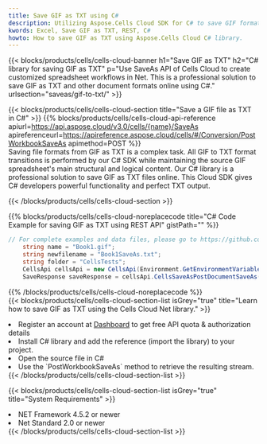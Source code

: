 ```yaml
---
title: Save GIF as TXT using C# 
description: Utilizing Aspose.Cells Cloud SDK for C# to save GIF format file as TXT format file. 
kwords: Excel, Save GIF as TXT, REST, C#
howto: How to save GIF as TXT using Aspose.Cells Cloud C# library.
---
```



{{< blocks/products/cells/cells-cloud-banner h1="Save GIF as TXT" h2="C# library for saving GIF as TXT" p="Use SaveAs API of Cells Cloud to create customized spreadsheet workflows in Net. This is a professional solution to save GIF as TXT and other document formats online using C#." urlsection="saveas/gif-to-txt/" >}}

{{< blocks/products/cells/cells-cloud-section  title="Save a GIF file as TXT in C#" >}}
{{% blocks/products/cells/cells-cloud-api-reference  apiurl=https://api.aspose.cloud/v3.0/cells/{name}/SaveAs  apireferenceurl=https://apireference.aspose.cloud/cells/#/Conversion/PostWorkbookSaveAs  apimethod=POST %}}
<br/>
Saving file formats from GIF as TXT is a complex task. All GIF to TXT format transitions is performed by our C# SDK while maintaining the source GIF spreadsheet's main structural and logical content. Our C# library is a professional solution to save GIF as TXT files online. This Cloud SDK gives C# developers powerful functionality and perfect TXT output.

{{< /blocks/products/cells/cells-cloud-section >}}

{{% blocks/products/cells/cells-cloud-noreplacecode title="C# Code Example for saving GIF as TXT using REST API" gistPath="" %}}
  
```cs
// For complete examples and data files, please go to https://github.com/aspose-cells-cloud/aspose-cells-cloud-dotnet/
    string name = "Book1.gif";
    string newfilename = "Book1SaveAs.txt";
    string folder = "CellsTests";
    CellsApi cellsApi = new CellsApi(Environment.GetEnvironmentVariable("ProductClientId"), Environment.GetEnvironmentVariable("ProductClientSecret"));
    SaveResponse saveResponse = cellsApi.CellsSaveAsPostDocumentSaveAs(name, null, newfilename, null,null,folder);
```
  
{{% /blocks/products/cells/cells-cloud-noreplacecode  %}}
<br/>
{{< blocks/products/cells/cells-cloud-section-list isGrey="true"  title="Learn how to save GIF as TXT using the Cells Cloud Net library." >}}
<li>Register an account at <a href="https://dashboard.aspose.cloud/">Dashboard</a> to get free API quota & authorization details</li>
<li>Install C# library and add the reference (import the library) to your project.</li>
<li>Open the source file in C#</li>
<li>Use the `PostWorkbookSaveAs` method to retrieve the resulting stream.</li>
{{< /blocks/products/cells/cells-cloud-section-list >}}

{{< blocks/products/cells/cells-cloud-section-list isGrey="true"  title="System Requirements" >}}
<li>NET Framework 4.5.2 or newer</li>
<li>Net Standard 2.0 or newer</li>
{{< /blocks/products/cells/cells-cloud-section-list >}}
